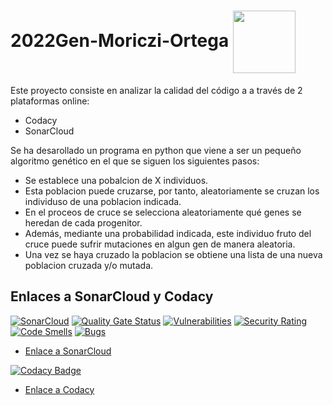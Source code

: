# 2022Gen-Moriczi-Ortega <img src="https://images.vexels.com/media/users/3/159255/isolated/preview/2bc54eaf13b173330a904eae4d3ab8b3-ilustracion-del-gen-de-la-cadena-de-adn.png" align="center" width="100">

Este proyecto consiste en analizar la calidad del código a a través de 2 plataformas online:
- Codacy
- SonarCloud

Se ha desarollado un programa en python que viene a ser un pequeño algoritmo genético en el que se siguen los siguientes pasos:
- Se establece una pobalcion de X individuos.
- Esta poblacion puede cruzarse, por tanto, aleatoriamente se cruzan los individuso de una poblacion indicada.
- En el proceos de cruce se selecciona aleatoriamente qué genes se heredan de cada progenitor.
- Además, mediante una probabilidad indicada, este individuo fruto del cruce puede sufrir mutaciones en algun gen de manera aleatoria.
- Una vez se haya cruzado la poblacion se obtiene una lista de una nueva poblacion cruzada y/o mutada.

## Enlaces a SonarCloud y Codacy

[![SonarCloud](https://sonarcloud.io/images/project_badges/sonarcloud-white.svg)](https://sonarcloud.io/summary/new_code?id=h1r09_2022Gen-Moriczi-Ortega)
[![Quality Gate Status](https://sonarcloud.io/api/project_badges/measure?project=h1r09_2022Gen-Moriczi-Ortega&metric=alert_status)](https://sonarcloud.io/summary/new_code?id=h1r09_2022Gen-Moriczi-Ortega)
[![Vulnerabilities](https://sonarcloud.io/api/project_badges/measure?project=h1r09_2022Gen-Moriczi-Ortega&metric=vulnerabilities)](https://sonarcloud.io/summary/new_code?id=h1r09_2022Gen-Moriczi-Ortega)
[![Security Rating](https://sonarcloud.io/api/project_badges/measure?project=h1r09_2022Gen-Moriczi-Ortega&metric=security_rating)](https://sonarcloud.io/summary/new_code?id=h1r09_2022Gen-Moriczi-Ortega)
[![Code Smells](https://sonarcloud.io/api/project_badges/measure?project=h1r09_2022Gen-Moriczi-Ortega&metric=code_smells)](https://sonarcloud.io/summary/new_code?id=h1r09_2022Gen-Moriczi-Ortega)
[![Bugs](https://sonarcloud.io/api/project_badges/measure?project=h1r09_2022Gen-Moriczi-Ortega&metric=bugs)](https://sonarcloud.io/summary/new_code?id=h1r09_2022Gen-Moriczi-Ortega)

- [Enlace a SonarCloud](https://sonarcloud.io/summary/overall?id=h1r09_2022Gen-Moriczi-Ortega)

[![Codacy Badge](https://app.codacy.com/project/badge/Grade/55c8653290c44216a95ae697a2a9bdb4)](https://www.codacy.com/gh/h1r09/2022Gen-Moriczi-Ortega/dashboard?utm_source=github.com&amp;utm_medium=referral&amp;utm_content=h1r09/2022Gen-Moriczi-Ortega&amp;utm_campaign=Badge_Grade)

- [Enlace a Codacy](https://app.codacy.com/gh/h1r09/2022Gen-Moriczi-Ortega/dashboard?branch=main)
